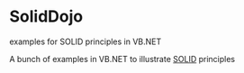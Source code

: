 # SolidDojo
examples for SOLID principles in VB.NET

A bunch of examples in VB.NET to illustrate [SOLID](https://en.wikipedia.org/wiki/SOLID) principles 
